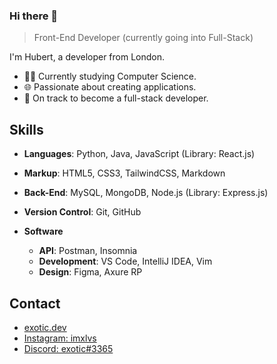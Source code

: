 ### Hi there 👋
> Front-End Developer (currently going into Full-Stack)

I'm Hubert, a developer from London.

   - 👨‍🎓 Currently studying Computer Science.
   - 🌐 Passionate about creating applications.
   - 🎯 On track to become a full-stack developer.

## Skills

   - **Languages**: Python, Java, JavaScript (Library: React.js)
   - **Markup**: HTML5, CSS3, TailwindCSS, Markdown
   - **Back-End**: MySQL, MongoDB, Node.js (Library: Express.js)
   - **Version Control**: Git, GitHub
   
   - **Software** 
      - **API**: Postman, Insomnia
      - **Development**: VS Code, IntelliJ IDEA, Vim
      - **Design**: Figma, Axure RP

## Contact
   - [exotic.dev](https://www.exotic.dev/)
   - [Instagram: imxlvs](https://www.instagram.com/imxlvs/) 
   - [Discord: exotic#3365](./)

    
<!--
**imexotic/imexotic** is a ✨ _special_ ✨ repository because its `README.md` (this file) appears on your GitHub profile.

Here are some ideas to get you started:

- 🔭 I’m currently working on ...
- 🌱 I’m currently learning ...
- 👯 I’m looking to collaborate on ...
- 🤔 I’m looking for help with ...
- 💬 Ask me about ...
- 📫 How to reach me: ...
- 😄 Pronouns: ...
- ⚡ Fun fact: ...
-->
